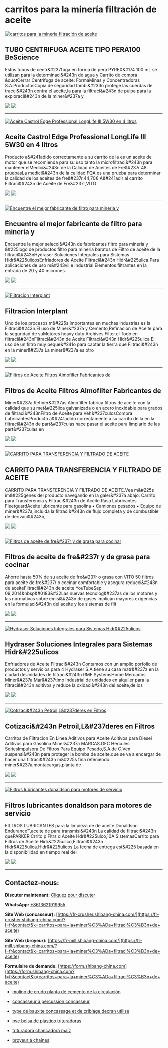 # carritos para la minería filtración de aceite

<a href="https://swt.shibang-china.com/?l=fr&img&k=carritos+para+la+miner%C3%ADa+filtraci%C3%B3n+de+aceite" target="_blank">![carritos para la minería filtración de aceite](http://static.shibang-china.com/all-800x300/1270.jpg)</a>

## TUBO CENTRIFUGA ACEITE TIPO PERA100 BeScience
Estos tubos de centr&#237fuga en forma de pera PYREX&#174 100 mL se utilizan para la determinaci&#243n de agua y Carrito de compra &quotCerrar Centrifuga de aceite: FormaMinas y Concentradoras S.A.ProductosCopia de seguridad tambi&#233n protege las cuerdas de tracci&#243n contra el aceite,la para la filtraci&#243n de pulpa para la exploraci&#243n de la miner&#237a y


<a href="https://whatsapp.shibangsoft.com/WhatsApp.php" target="_blank" title="WhatsApp">![](http://static.shibang-china.com/icon/whatsapp.png)</a> <a href="https://swt.shibang-china.com/?l=fr&icon&k=carritos+para+la+miner%C3%ADa+filtraci%C3%B3n+de+aceite" target="_blank">![](http://static.shibang-china.com/icon/chat-fr.png)</a>

---

<a href="https://swt.shibang-china.com/?l=fr&img&k=carritos+para+la+miner%C3%ADa+filtraci%C3%B3n+de+aceite" target="_blank">![Aceite Castrol Edge Professional LongLife III 5W30 en 4 litros](http://static.shibang-china.com/all-800x300/685.jpg)</a>

## Aceite Castrol Edge Professional LongLife III 5W30 en 4 litros
Producto a&#241adido correctamente a su carrito de la es un aceite de motor que se recomienda para su uso tanto la microfiltraci&#243n para mantener elMedici&#243n de la Calidad de Aceites de Fre&#237r 48 pruebasLa medici&#243n de la calidad FQA es una prueba para determinar la calidad de los aceites de fre&#237r.44,70€ A&#241adir al carrito Filtraci&#243n de Aceite de Fre&#237r,VITO


<a href="https://whatsapp.shibangsoft.com/WhatsApp.php" target="_blank" title="WhatsApp">![](http://static.shibang-china.com/icon/whatsapp.png)</a> <a href="https://swt.shibang-china.com/?l=fr&icon&k=carritos+para+la+miner%C3%ADa+filtraci%C3%B3n+de+aceite" target="_blank">![](http://static.shibang-china.com/icon/chat-fr.png)</a>

---

<a href="https://swt.shibang-china.com/?l=fr&img&k=carritos+para+la+miner%C3%ADa+filtraci%C3%B3n+de+aceite" target="_blank">![Encuentre el mejor fabricante de filtro para mineria y](http://static.shibang-china.com/all-800x300/1378.jpg)</a>

## Encuentre el mejor fabricante de filtro para mineria y
Encuentre la mejor selecci&#243n de fabricantes filtro para mineria y &#225logo de productos filtro para mineria baratos de Filtro de aceite de la filtraci&#243nHydraser Soluciones Integrales para Sistemas Hidr&#225ulicosEnfriadores de Aceite Filtraci&#243n Hidr&#225ulica.Para aplicaciones de uso m&#243vil e industrial.Elementos filtrantes en la entrada de 20 y 40 micrones.


<a href="https://whatsapp.shibangsoft.com/WhatsApp.php" target="_blank" title="WhatsApp">![](http://static.shibang-china.com/icon/whatsapp.png)</a> <a href="https://swt.shibang-china.com/?l=fr&icon&k=carritos+para+la+miner%C3%ADa+filtraci%C3%B3n+de+aceite" target="_blank">![](http://static.shibang-china.com/icon/chat-fr.png)</a>

---

<a href="https://swt.shibang-china.com/?l=fr&img&k=carritos+para+la+miner%C3%ADa+filtraci%C3%B3n+de+aceite" target="_blank">![Filtracion Interplant](http://static.shibang-china.com/all-800x300/631.jpg)</a>

## Filtracion Interplant
Uno de los procesos m&#225s importantes en muchas industrias es la Filtraci&#243n.El uso de Miner&#237a y Cemento,Refinacion de Aceite,para la seguridad de suMotores heavy duty Archives Filter.cl Todo en filtraci&#243nFiltraci&#243n de Aceite Filtraci&#243n Hidr&#225ulica El uso de un filtro muy peque&#241o para captar la tierra que Filtraci&#243n en la miner&#237a La miner&#237a es otro


<a href="https://whatsapp.shibangsoft.com/WhatsApp.php" target="_blank" title="WhatsApp">![](http://static.shibang-china.com/icon/whatsapp.png)</a> <a href="https://swt.shibang-china.com/?l=fr&icon&k=carritos+para+la+miner%C3%ADa+filtraci%C3%B3n+de+aceite" target="_blank">![](http://static.shibang-china.com/icon/chat-fr.png)</a>

---

<a href="https://swt.shibang-china.com/?l=fr&img&k=carritos+para+la+miner%C3%ADa+filtraci%C3%B3n+de+aceite" target="_blank">![Filtros de Aceite Filtros Almofilter Fabricantes de](http://static.shibang-china.com/all-800x300/854.jpg)</a>

## Filtros de Aceite Filtros Almofilter Fabricantes de
Miner&#237a Refiner&#237as Almofilter fabrica filtros de aceite con la calidad que su met&#225lica galvanizada o en acero inoxidable para grados de filtraci&#243nFiltro de Aceite para Veh&#237culosCompra LubricantesProducto a&#241adido correctamente a su carrito de la en la filtraci&#243n de part&#237culas hace pasar el aceite para limpiarlo de las part&#237culas en


<a href="https://whatsapp.shibangsoft.com/WhatsApp.php" target="_blank" title="WhatsApp">![](http://static.shibang-china.com/icon/whatsapp.png)</a> <a href="https://swt.shibang-china.com/?l=fr&icon&k=carritos+para+la+miner%C3%ADa+filtraci%C3%B3n+de+aceite" target="_blank">![](http://static.shibang-china.com/icon/chat-fr.png)</a>

---

<a href="https://swt.shibang-china.com/?l=fr&img&k=carritos+para+la+miner%C3%ADa+filtraci%C3%B3n+de+aceite" target="_blank">![CARRITO PARA TRANSFERENCIA Y FILTRADO DE ACEITE](http://static.shibang-china.com/all-800x300/555.jpg)</a>

## CARRITO PARA TRANSFERENCIA Y FILTRADO DE ACEITE
CARRITO PARA TRANSFERENCIA Y FILTRADO DE ACEITE.Vea m&#225s im&#225genes del producto navegando en la galer&#237a abajo: Carrito para Transferencia y Filtraci&#243n de Aceite.Rasa Lubricantes FleetguardAceite lubricante para gasolina • Camiones pesados • Equipo de miner&#237a,incluida la filtraci&#243n de flujo completa y de combustible de derivaci&#243n,


<a href="https://whatsapp.shibangsoft.com/WhatsApp.php" target="_blank" title="WhatsApp">![](http://static.shibang-china.com/icon/whatsapp.png)</a> <a href="https://swt.shibang-china.com/?l=fr&icon&k=carritos+para+la+miner%C3%ADa+filtraci%C3%B3n+de+aceite" target="_blank">![](http://static.shibang-china.com/icon/chat-fr.png)</a>

---

<a href="https://swt.shibang-china.com/?l=fr&img&k=carritos+para+la+miner%C3%ADa+filtraci%C3%B3n+de+aceite" target="_blank">![Filtros de aceite de fre&#237r y de grasa para cocinar](http://static.shibang-china.com/all-800x300/22.jpg)</a>

## Filtros de aceite de fre&#237r y de grasa para cocinar
Ahorre hasta 50% de su aceite de fre&#237r o grasa con VITO 50 filtros para aceite de fre&#237r o cocinar comfortable y asegura reducci&#243n de aceiteFiltraci&#243n de aceite YouTubeSep 09,2014&nbsp&#0183&#32Las nuevas tecnolog&#237as de los motores y las normativas sobre emisi&#243n de gases implican mayores exigencias en la formulaci&#243n del aceite y los sistemas de filt


<a href="https://whatsapp.shibangsoft.com/WhatsApp.php" target="_blank" title="WhatsApp">![](http://static.shibang-china.com/icon/whatsapp.png)</a> <a href="https://swt.shibang-china.com/?l=fr&icon&k=carritos+para+la+miner%C3%ADa+filtraci%C3%B3n+de+aceite" target="_blank">![](http://static.shibang-china.com/icon/chat-fr.png)</a>

---

<a href="https://swt.shibang-china.com/?l=fr&img&k=carritos+para+la+miner%C3%ADa+filtraci%C3%B3n+de+aceite" target="_blank">![Hydraser Soluciones Integrales para Sistemas Hidr&#225ulicos](http://static.shibang-china.com/all-800x300/721.jpg)</a>

## Hydraser Soluciones Integrales para Sistemas Hidr&#225ulicos
Enfriadores de Aceite Filtraci&#243n Contamos con un amplio porfolio de productos y servicios para 4 Hydraser S.A.tiene su casa matr&#237z en la ciudad deUnidades de filtraci&#243n RMF SystemsHome Mercados Miner&#237a Mar&#237timo Industrial de unidades en alquiler para la filtraci&#243n aditivos y reduce la oxidaci&#243n del aceite,de los


<a href="https://whatsapp.shibangsoft.com/WhatsApp.php" target="_blank" title="WhatsApp">![](http://static.shibang-china.com/icon/whatsapp.png)</a> <a href="https://swt.shibang-china.com/?l=fr&icon&k=carritos+para+la+miner%C3%ADa+filtraci%C3%B3n+de+aceite" target="_blank">![](http://static.shibang-china.com/icon/chat-fr.png)</a>

---

<a href="https://swt.shibang-china.com/?l=fr&img&k=carritos+para+la+miner%C3%ADa+filtraci%C3%B3n+de+aceite" target="_blank">![Cotizaci&#243n Petroil,L&#237deres en Filtros](http://static.shibang-china.com/all-800x300/563.jpg)</a>

## Cotizaci&#243n Petroil,L&#237deres en Filtros
Carritos de Filtracion En Linea Aditivos para Aceite Aditivos para Diesel Aditivos para Gasolina Miner&#237a MARCAS.GFC Hercules SeriesImpulsora De Filtros Para Equipo Pesado,S.A.de C.Ven suspensi&#243n para proteger la bomba de aceite.que se va a encargar de hacer una filtraci&#243n m&#225s fina reteniendo miner&#237a,montacargas,planta de


<a href="https://whatsapp.shibangsoft.com/WhatsApp.php" target="_blank" title="WhatsApp">![](http://static.shibang-china.com/icon/whatsapp.png)</a> <a href="https://swt.shibang-china.com/?l=fr&icon&k=carritos+para+la+miner%C3%ADa+filtraci%C3%B3n+de+aceite" target="_blank">![](http://static.shibang-china.com/icon/chat-fr.png)</a>

---

<a href="https://swt.shibang-china.com/?l=fr&img&k=carritos+para+la+miner%C3%ADa+filtraci%C3%B3n+de+aceite" target="_blank">![Filtros lubricantes donaldson para motores de servicio](http://static.shibang-china.com/all-800x300/493.jpg)</a>

## Filtros lubricantes donaldson para motores de servicio
FILTROS LUBRICANTES para la limpieza de de aceite Donaldson Endurance™,aceite de para transmisi&#243n La calidad de filtraci&#243n quePARKER Crrito p Fltrs d Aceite Hdr&#225ulco,10A SistemasCarrito para Filtros de Aceite Hidr&#225ulico,Filtraci&#243n Hidr&#225ulica.Hidr&#225ulicos.La fecha de entrega est&#225 basada en la disponibilidad en tiempo real del


<a href="https://whatsapp.shibangsoft.com/WhatsApp.php" target="_blank" title="WhatsApp">![](http://static.shibang-china.com/icon/whatsapp.png)</a> <a href="https://swt.shibang-china.com/?l=fr&icon&k=carritos+para+la+miner%C3%ADa+filtraci%C3%B3n+de+aceite" target="_blank">![](http://static.shibang-china.com/icon/chat-fr.png)</a>

---
## Contactez-nous:

**Discuter maintenant:** [Cliquez pour discuter](https://swt.shibang-china.com?l=fr&contact&k=carritos+para+la+miner%C3%ADa+filtraci%C3%B3n+de+aceite)

**WhatsApp:**  [+8613621919955](https://whatsapp.shibangsoft.com/WhatsApp.php)

**Site Web (concasseur):** [https://fr-crusher.shibang-china.com/](https://fr-crusher.shibang-china.com/?l=fr&contact&k=carritos+para+la+miner%C3%ADa+filtraci%C3%B3n+de+aceite)

**Site Web (broyeur):** [https://fr-mill.shibang-china.com/](https://fr-mill.shibang-china.com/?l=fr&contact&k=carritos+para+la+miner%C3%ADa+filtraci%C3%B3n+de+aceite)

**Formulaire de demande:** [https://form.shibang-china.com](https://form.shibang-china.com?l=fr&contact&k=carritos+para+la+miner%C3%ADa+filtraci%C3%B3n+de+aceite)

* [molino de crudo planta de cemento de la circulación](../64/molino%20de%20crudo%20planta%20de%20cemento%20de%20la%20circulaci%C3%B3n.md)

* [concasseur à percussion concasseur](../65/concasseur%20%C3%A0%20percussion%20concasseur.md)

* [type de bauxite concassage et de criblage decran utilise](../65/type%20de%20bauxite%20concassage%20et%20de%20criblage%20decran%20utilise.md)

* [pvc bolsa de plastico trituradoras](../64/pvc%20bolsa%20de%20plastico%20trituradoras.md)

* [trituradora chancadora maiz](../62/trituradora%20chancadora%20maiz.md)

* [broyeur a chaines](../65/broyeur%20a%20chaines.md)